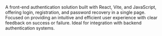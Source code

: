 A front-end authentication solution built with React, Vite, and JavaScript, offering login, registration, and password recovery in a single page. Focused on providing an intuitive and efficient user experience with clear feedback on success or failure. Ideal for integration with backend authentication systems.
